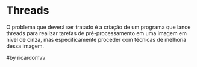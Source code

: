 # Threads
O problema que deverá ser tratado é a criação de um programa que lance threads para realizar tarefas de pré-processamento em uma imagem em nível de cinza, mas especificamente proceder com técnicas de melhoria dessa imagem.


#by ricardomvv
